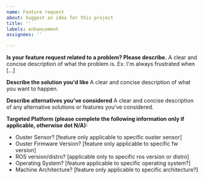 ```yaml
---
name: Feature request
about: Suggest an idea for this project
title: ''
labels: enhancement
assignees: ''

---
```


**Is your feature request related to a problem? Please describe.**
A clear and concise description of what the problem is. Ex. I'm always frustrated when [...]

**Describe the solution you'd like**
A clear and concise description of what you want to happen.

**Describe alternatives you've considered**
A clear and concise description of any alternative solutions or features you've considered.

**Targeted Platform (please complete the following information only if applicable, otherwise dot N/A):**
- Ouster Sensor? \[feature only applicable to specific ouster sensor\]
- Ouster Firmware Version? \[feature only applicable to specific fw version\]
- ROS version/distro? \[applicable only to specific ros version or distro\]
- Operating System? \[feature applicable to specific operating system?\]
- Machine Architecture? \[feature only applicable to specific architecture?\]
